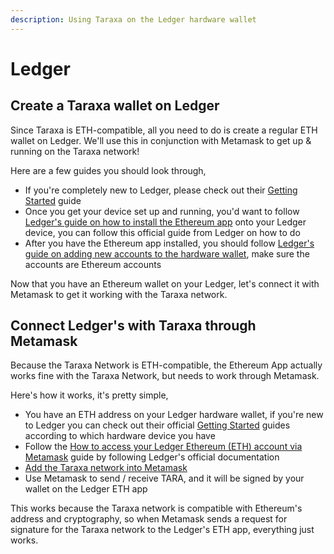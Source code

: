 ```yaml
---
description: Using Taraxa on the Ledger hardware wallet
---
```


# Ledger

## Create a Taraxa wallet on Ledger

Since Taraxa is ETH-compatible, all you need to do is create a regular ETH wallet on Ledger. We'll use this in conjunction with Metamask to get up & running on the Taraxa network!&#x20;

Here are a few guides you should look through,&#x20;

* If you're completely new to Ledger, please check out their [Getting Started](https://support.ledger.com/hc/en-us/sections/4404369606801-Getting-Started?docs=true) guide&#x20;
* Once you get your device set up and running, you'd want to follow [Ledger's guide on how to install the Ethereum app](https://support.ledger.com/hc/en-us/articles/360009576554-Ethereum-ETH-?support=true) onto your Ledger device, you can follow this official guide from Ledger on how to do&#x20;
* After you have the Ethereum app installed, you should follow [Ledger's guide on adding new accounts to the hardware wallet](https://support.ledger.com/hc/en-us/articles/4404389482641-Add-your-accounts?docs=true), make sure the accounts are Ethereum accounts&#x20;

Now that you have an Ethereum wallet on your Ledger, let's connect it with Metamask to get it working with the Taraxa network.&#x20;



## Connect Ledger's with Taraxa through Metamask

Because the Taraxa Network is ETH-compatible, the Ethereum App actually works fine with the Taraxa Network, but needs to work through Metamask.&#x20;

Here's how it works, it's pretty simple,&#x20;

* You have an ETH address on your Ledger hardware wallet, if you're new to Ledger you can check out their official [Getting Started](https://support.ledger.com/hc/en-us/sections/4404369606801-Getting-Started?docs=true) guides according to which hardware device you have
* Follow the [How to access your Ledger Ethereum (ETH) account via Metamask](https://support.ledger.com/hc/en-us/articles/4404366864657-Set-up-and-use-MetaMask-to-access-your-Ledger-Ethereum-ETH-account?docs=true) guide by following Ledger's official documentation&#x20;
* [Add the Taraxa network into Metamask](metamask.md)&#x20;
* Use Metamask to send / receive TARA, and it will be signed by your wallet on the Ledger ETH app

This works because the Taraxa network is compatible with Ethereum's address and cryptography, so when Metamask sends a request for signature for the Taraxa network to the Ledger's ETH app, everything just works.&#x20;

